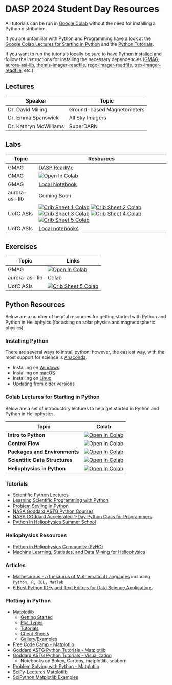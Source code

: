# DASP 2024 Student Day Resources

All tutorials can be run in [Google Colab](https://research.google.com/colaboratory/faq.html) without the need for installing a Python distribution.

If you are unfamiliar with Python and Programming have a look at the [Google Colab Lectures for Starting in Python](#colab-lectures-for-starting-in-python) and the [Python Tutorials](#tutorials). 

If you want to run the tutorials locally be sure to have [Python installed](#installing-python) and follow the instructions for installing the necessary dependencies ([GMAG](/GMAG/README.md#gmag-installation), [aurora-asi-lib](https://aurora-asi-lib.readthedocs.io/en/latest/get_started.html), [themis-imager-readfile](https://github.com/ucalgary-aurora/themis-imager-readfile), [rego-imager-readfile](https://github.com/ucalgary-aurora/rego-imager-readfile), [trex-imager-readfile](https://github.com/ucalgary-aurora/trex-imager-readfile), etc.).

## Lectures

| Speaker | Topic |
|---------|-------|
| Dr. David Milling | Ground-based Magnetometers |
| Dr. Emma Spanswick | All Sky Imagers |
| Dr. Kathryn McWilliams | SuperDARN |

## Labs

| Topic | Resources |
|-------|-----------|
| GMAG  | [DASP ReadMe](/GMAG/README.md) |
| GMAG  | [![Open In Colab](https://colab.research.google.com/assets/colab-badge.svg)](https://colab.research.google.com/github/kylermurphy/DASP_2024/blob/main/GMAG/GMAG_DASP_Colab.ipynb) |
| GMAG  | [Local Notebook](https://github.com/kylermurphy/DASP_2024/blob/main/GMAG/GMAG_DASP_Local.ipynb) |
| aurora-asi-lib |  Coming Soon |
| UofC ASIs | [![Crib Sheet 1 Colab](https://img.shields.io/badge/Open_Crib_Sheet_1_in_Colab-blue)](https://colab.research.google.com/github/ucalgary-aurora/crib-sheets/blob/main/python/_dasp_colabs/DASP2024_load_cal_plot_single_channel_asi_data.ipynb) [![Crib Sheet 2 Colab](https://img.shields.io/badge/Open_Crib_Sheet_2_in_Colab-blue)](https://colab.research.google.com/github/ucalgary-aurora/crib-sheets/blob/main/python/_dasp_colabs/DASP2024_georeferencing_multi_channel_asi_data.ipynb) [![Crib Sheet 3 Colab](https://img.shields.io/badge/Open_Crib_Sheet_3_in_Colab-blue)](https://colab.research.google.com/github/ucalgary-aurora/crib-sheets/blob/main/python/_dasp_colabs/DASP2024_georeferencing_single_channel_asi_data.ipynb) [![Crib Sheet 4 Colab](https://img.shields.io/badge/Open_Crib_Sheet_4_in_Colab-blue)](https://colab.research.google.com/github/ucalgary-aurora/crib-sheets/blob/main/python/_dasp_colabs/DASP2024_georeferencing_multi_channel_asi_data.ipynb) [![Crib Sheet 5 Colab](https://img.shields.io/badge/Open_Crib_Sheet_5_in_Colab-blue)](https://colab.research.google.com/github/ucalgary-aurora/crib-sheets/blob/main/python/_dasp_colabs/DASP2024_multi_network_mosaic.ipynb) |
| UofC ASIs | [Local notebooks](https://data.phys.ucalgary.ca/working_with_data/index.html#crib-sheets) |

## Exercises

| Topic | Links |
|-------|-------|
| GMAG  |  [![Open In Colab](https://colab.research.google.com/assets/colab-badge.svg)](https://colab.research.google.com/github/kylermurphy/DASP_2024/blob/main/exercises/GMAG_project.ipynb)  |
| aurora-asi-lib | Colab |
| UofC ASIs | [![Crib Sheet 5 Colab](https://colab.research.google.com/assets/colab-badge.svg)](https://colab.research.google.com/github/ucalgary-aurora/crib-sheets/blob/main/python/_dasp_colabs/DASP2024_exercises.ipynb) |

## Python Resources

Below are a number of helpful resources for getting started with Python and Python in Heliophyics (focussing on solar physics and magnetospheric physics). 

### Installing Python

There are several ways to install python; however, the easiest way, with the most support for science is [Anaconda][1]. 

- Installing on [Windows][2]
- Installing on [macOS][3]
- Installing on [Linux][4]
- [Updating from older versions][5]


### Colab Lectures for Starting in Python

Below are a set of introductory lectures to help get started in Python and Python in Heliophysics.

| Topic | Colab |
|-------|-------|
| **Intro to Python** |  [![Open In Colab](https://colab.research.google.com/assets/colab-badge.svg)](https://colab.research.google.com/github/kylermurphy/STFC_SS_2022/blob/main/Notebooks/Intro_to_Python.ipynb) |
| **Control Flow** | [![Open In Colab](https://colab.research.google.com/assets/colab-badge.svg)](https://colab.research.google.com/github/kylermurphy/STFC_SS_2022/blob/main/Notebooks/Control_Flow.ipynb) |
| **Packages and Environments** | [![Open In Colab](https://colab.research.google.com/assets/colab-badge.svg)](https://colab.research.google.com/github/kylermurphy/STFC_SS_2022/blob/main/Notebooks/Packages_and_Environments.ipynb) |
| **Scientific Data Structures** | [![Open In Colab](https://colab.research.google.com/assets/colab-badge.svg)](https://colab.research.google.com/github/kylermurphy/STFC_SS_2022/blob/main/Notebooks/Scientific_Data_Structures.ipynb) |
| **Heliophysics in Python** | [![Open In Colab](https://colab.research.google.com/assets/colab-badge.svg)](https://colab.research.google.com/github/kylermurphy/STFC_SS_2022/blob/main/Notebooks/Heliophysics_in_Python.ipynb) |

### Tutorials

- [Scientific Python Lectures](https://lectures.scientific-python.org/)
- [Learning Scientific Programming with Python](https://scipython.com/)
- [Problem Sovling in Python](https://problemsolvingwithpython.com/)
- [NASA Goddard ASTG Python Courses](https://github.com/astg606/py_courses)
- [NASA GOddard Accelerated 1-Day Python Class for Programmers](https://astg606.github.io/py_courses/one_day_beginner/)
- [Python in Heliophysics Summer School](https://heliopython.org/summer-school)

### Heliophysics Resources

- [Python in Heliophysics Community (PyHC)](https://heliopython.org/)
- [Machine Learning, Statistics, and Data Mining for Heliophysics](https://helioml.org/Introduction/title.html)

### Articles

- [Mathesaurus - a thesaurus of Mathematical Languages](http://mathesaurus.sourceforge.net/) including ```Python, R, IDL, Matlab```
- [6 Best Python IDEs and Text Editors for Data Science Applications](https://medium.com/towards-data-science/6-best-python-ides-and-text-editors-for-data-science-applications-6986c4522e61)

### Plotting in Python

- [Matplotlib](https://matplotlib.org/)
    - [Getting Started](https://matplotlib.org/stable/users/getting_started/)
    - [Plot Types](https://matplotlib.org/stable/plot_types/index.html)
    - [Tutorials](https://matplotlib.org/stable/tutorials/index)
    - [Cheat Sheets](https://matplotlib.org/cheatsheets/)
    - [Gallery/Examples](https://matplotlib.org/stable/gallery/index.html)
- [Free Code Camp - Matplotlib](https://www.freecodecamp.org/news/matplotlib-course-learn-python-data-visualization/)
- [Goddard ASTG Python Tutorials - Matplotlib](https://github.com/astg606/py_materials/tree/master/matplotlib)
- [Goddard ASTG Python Tutorials - Visualization](https://github.com/astg606/py_materials/tree/master/visualization)
    - Notebooks on Bokey, Cartopy, matplotlib, seaborn
- [Problem Solving with Python - Matplotlib](https://problemsolvingwithpython.com/06-Plotting-with-Matplotlib/06.00-Introduction/)
- [SciPy-Lectures Matplotlib](http://scipy-lectures.org/intro/matplotlib/index.html)
- [SciPython Matplotlib Examples](https://scipython.com/book2/chapter-7-matplotlib/)

[1]: https://www.anaconda.com/
[2]: https://docs.anaconda.com/free/anaconda/install/windows/
[3]: https://docs.anaconda.com/free/anaconda/install/mac-os/
[4]: https://docs.anaconda.com/free/anaconda/install/linux/
[5]: https://docs.anaconda.com/free/anaconda/install/update-version/